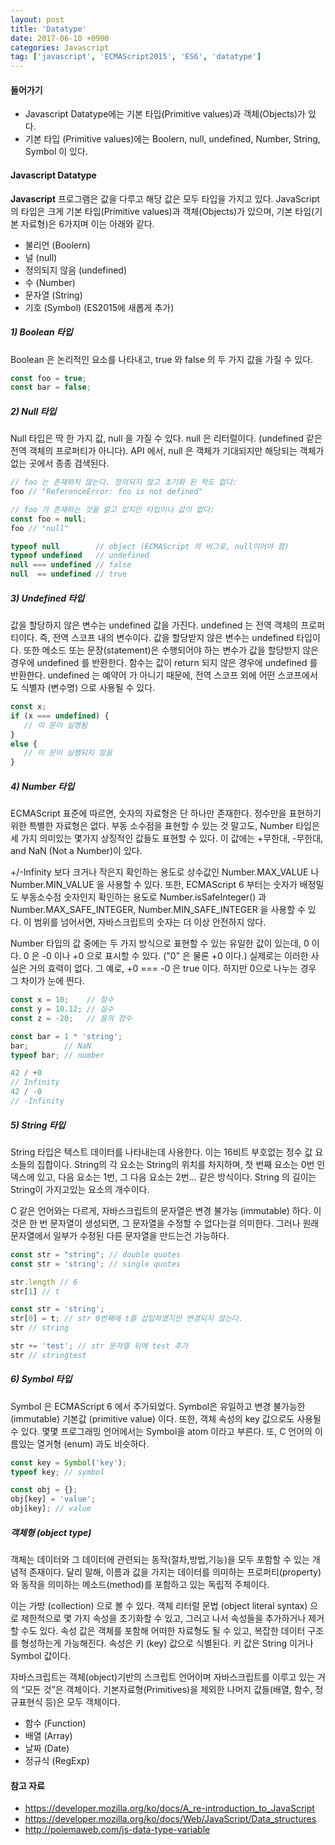 ```yaml
---
layout: post
title: 'Datatype'
date: 2017-06-10 +0900
categories: Javascript
tag: ['javascript', 'ECMAScript2015', 'ES6', 'datatype']
---
```


#### 들어가기

- Javascript Datatype에는 기본 타입(Primitive values)과 객체(Objects)가 있다.
- 기본 타입 (Primitive values)에는 Boolern, null, undefined, Number, String, Symbol 이 있다.
	
#### Javascript Datatype

**Javascript** 프로그램은 값을 다루고 해당 값은 모두 타입을 가지고 있다. JavaScript의 타입은 크게 기본 타입(Primitive values)과 객체(Objects)가 있으며, 기본 타입(기본 자료형)은 6가지며 이는 아래와 같다.

- 불리언 (Boolern)
- 널 (null)
- 정의되지 않음 (undefined)
- 수 (Number)
- 문자열 (String)
- 기호 (Symbol) (ES2015에 새롭게 추가)

##### 1) Boolean 타입

Boolean 은 논리적인 요소를 나타내고, true 와 false 의 두 가지 값을 가질 수 있다.

```javascript
const foo = true;
const bar = false;
```

##### 2) Null 타입

Null 타입은 딱 한 가지 값, null 을 가질 수 있다. null 은 리터럴이다. (undefined 같은 전역 객체의 프로퍼티가 아니다). API 에서, null 은 객체가 기대되지만 해당되는 객체가 없는 곳에서 종종 검색된다.

```javascript
// foo 는 존재하지 않는다. 정의되지 않고 초기화 된 적도 없다:
foo // "ReferenceError: foo is not defined"

// foo 가 존재하는 것을 알고 있지만 타입이나 값이 없다:
const foo = null; 
foo // "null"
```
```javascript
typeof null        // object (ECMAScript 의 버그로, null이어야 함)
typeof undefined   // undefined
null === undefined // false
null  == undefined // true
```

##### 3) Undefined 타입

값을 할당하지 않은 변수는 undefined 값을 가진다. undefined 는 전역 객체의 프로퍼티이다. 즉, 전역 스코프 내의 변수이다. 값을 할당받지 않은 변수는 undefined 타입이다. 또한 메소드 또는 문장(statement)은 수행되어야 하는 변수가 값을 할당받지 않은 경우에 undefined 를 반환한다. 함수는 값이 return 되지 않은 경우에 undefined 를 반환한다. undefined 는 예약어 가 아니기 때문에, 전역 스코프 외에 어떤 스코프에서도 식별자 (변수명) 으로 사용될 수 있다.

```javascript
const x;
if (x === undefined) {
   // 이 문이 실행됨
}
else {
   // 이 문이 실행되지 않음
}
```

##### 4) Number 타입

ECMAScript 표준에 따르면, 숫자의 자료형은 단 하나만 존재한다. 정수만을 표현하기 위한 특별한 자료형은 없다. 부동 소수점을 표현할 수 있는 것 말고도, Number 타입은 세 가지 의미있는 몇가지 상징적인 값들도 표현할 수 있다. 이 값에는 +무한대, -무한대, and NaN (Not a Number)이 있다.

+/-Infinity 보다 크거나 작은지 확인하는 용도로 상수값인 Number.MAX_VALUE 나 Number.MIN_VALUE 을 사용할 수 있다. 또한, ECMAScript 6 부터는 숫자가 배정밀도 부동소수점 숫자인지 확인하는 용도로 Number.isSafeInteger() 과 Number.MAX_SAFE_INTEGER, Number.MIN_SAFE_INTEGER 을 사용할 수 있다. 이 범위를 넘어서면, 자바스크립트의 숫자는 더 이상 안전하지 않다.

Number 타입의 값 중에는 두 가지 방식으로 표현할 수 있는 유일한 값이 있는데, 0 이다. 0 은 -0 이나 +0 으로 표시할 수 있다. ("0" 은 물론 +0 이다.) 실제로는 이러한 사실은 거의 효력이 없다. 그 예로, +0 === -0 은 true 이다. 하지만 0으로 나누는 경우 그 차이가 눈에 띈다.

```javascript
const x = 10;    // 정수
const y = 10.12; // 실수
const z = -20;   // 음의 정수

const bar = 1 * 'string';
bar;        // NaN
typeof bar; // number

42 / +0
// Infinity
42 / -0
// -Infinity
```

##### 5) String 타입

String 타입은 텍스트 데이터를 나타내는데 사용한다. 이는 16비트 부호없는 정수 값 요소들의 집합이다. String의 각 요소는 String의 위치를 차지하며, 첫 번째 요소는 0번 인덱스에 있고, 다음 요소는 1번, 그 다음 요소는 2번... 같은 방식이다. String 의 길이는 String이 가지고있는 요소의 개수이다.

C 같은 언어와는 다르게, 자바스크립트의 문자열은 변경 불가능 (immutable) 하다. 이것은 한 번 문자열이 생성되면, 그 문자열을 수정할 수 없다는걸 의미한다. 그러나 원래 문자열에서 일부가 수정된 다른 문자열을 만드는건 가능하다.

```javascript
const str = "string"; // double quotes
const str = 'string'; // single quotes

str.length // 6
str[1] // t
```
```javascript
const str = 'string';
str[0] = t; // str 0번째에 t를 삽입하였지만 변경되지 않는다.
str // string

str += 'test'; // str 문자열 뒤에 test 추가
str // stringtest
```

##### 6) Symbol 타입

Symbol 은 ECMAScript 6 에서 추가되었다. Symbol은 유일하고 변경 불가능한 (immutable) 기본값 (primitive value) 이다. 또한, 객체 속성의 key 값으로도 사용될 수 있다. 몇몇 프로그래밍 언어에서는 Symbol을 atom 이라고 부른다. 또, C 언어의 이름있는 열거형 (enum) 과도 비슷하다.

```javascript
const key = Symbol('key');
typeof key; // symbol

const obj = {};
obj[key] = 'value';
obj[key]; // value
```

##### 객체형 (object type)

객체는 데이터와 그 데이터에 관련되는 동작(절차,방법,기능)을 모두 포함할 수 있는 개념적 존재이다. 달리 말해, 이름과 값을 가지는 데이터를 의미하는 프로퍼티(property)와 동작을 의미하는 메소드(method)를 포함하고 있는 독립적 주체이다. 

이는 가방 (collection) 으로 볼 수 있다. 객체 리터럴 문법 (object literal syntax) 으로 제한적으로 몇 가지 속성을 초기화할 수 있고, 그러고 나서 속성들을 추가하거나 제거할 수도 있다. 속성 값은 객체를 포함해 어떠한 자료형도 될 수 있고, 복잡한 데이터 구조를 형성하는게 가능해진다. 속성은 키 (key) 값으로 식별된다. 키 값은 String 이거나 Symbol 값이다.

자바스크립트는 객체(object)기반의 스크립트 언어이며 자바스크립트를 이루고 있는 거의 “모든 것”은 객체이다. 기본자료형(Primitives)을 제외한 나머지 값들(배열, 함수, 정규표현식 등)은 모두 객체이다.

- 함수 (Function)
- 배열 (Array)
- 날짜 (Date)
- 정규식 (RegExp)

#### 참고 자료

- <https://developer.mozilla.org/ko/docs/A_re-introduction_to_JavaScript>
- <https://developer.mozilla.org/ko/docs/Web/JavaScript/Data_structures>
- <http://poiemaweb.com/js-data-type-variable>